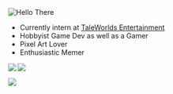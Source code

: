 <img src="https://media1.tenor.com/images/d35679a70d0b0ea47d541475105285a3/tenor.gif?itemid=13024140" alt="Hello There">

-  Currently intern at [TaleWorlds Entertainment](https://www.taleworlds.com/)
-  Hobbyist Game Dev as well as a Gamer
-  Pixel Art Lover
-  Enthusiastic Memer


<img align="left" src="https://github-readme-stats.vercel.app/api/top-langs/?username=starbuckr&theme=tokyonight" />

![](https://komarev.com/ghpvc/?username=starbuckr&color=blue&style=plastic)

<img align="left" src="https://github-readme-stats.vercel.app/api?username=starbuckr&show_icons=true&theme=tokyonight&hide=issues" />
